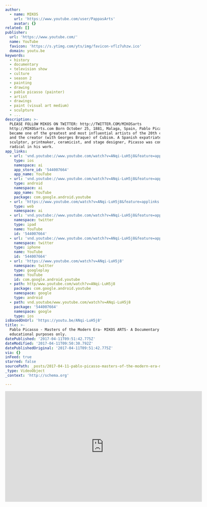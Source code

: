 ```yaml
---
author:
  - name: MIKOS
    url: 'https://www.youtube.com/user/PappasArts'
    avatar: {}
related: []
publisher:
  url: 'https://www.youtube.com/'
  name: YouTube
  favicon: 'https://s.ytimg.com/yts/img/favicon-vflz7uhzw.ico'
  domain: youtu.be
keywords:
  - history
  - documentary
  - television show
  - culture
  - season 2
  - painting
  - drawing
  - pablo picasso (painter)
  - artist
  - drawings
  - paint (visual art medium)
  - sculpture
  - ...
description: >-
  PLEASE FOLLOW MIKOS ON TWITTER: http://TWITTER.COM/MIKOSarts
  http://MIKOSarts.com Born October 25, 1881, Malaga, Spain, Pablo Picasso,
  became one of the greatest and most influential artists of the 20th century
  and the creator (with Georges Braque) of Cubism. A Spanish expatriate painter,
  sculptor, printmaker, ceramicist, and stage designer, Picasso was considered
  radical in his work.
app_links:
  - url: 'vnd.youtube://www.youtube.com/watch?v=ANqi-LuH5j8&feature=applinks'
    type: ios
    namespace: ai
    app_store_id: '544007664'
    app_name: YouTube
  - url: 'vnd.youtube://www.youtube.com/watch?v=ANqi-LuH5j8&feature=applinks'
    type: android
    namespace: ai
    app_name: YouTube
    package: com.google.android.youtube
  - url: 'https://www.youtube.com/watch?v=ANqi-LuH5j8&feature=applinks'
    type: web
    namespace: ai
  - url: 'vnd.youtube://www.youtube.com/watch?v=ANqi-LuH5j8&feature=applinks'
    namespace: twitter
    type: ipad
    name: YouTube
    id: '544007664'
  - url: 'vnd.youtube://www.youtube.com/watch?v=ANqi-LuH5j8&feature=applinks'
    namespace: twitter
    type: iphone
    name: YouTube
    id: '544007664'
  - url: 'https://www.youtube.com/watch?v=ANqi-LuH5j8'
    namespace: twitter
    type: googleplay
    name: YouTube
    id: com.google.android.youtube
  - path: http/www.youtube.com/watch?v=ANqi-LuH5j8
    package: com.google.android.youtube
    namespace: google
    type: android
  - path: vnd.youtube/www.youtube.com/watch?v=ANqi-LuH5j8
    package: '544007664'
    namespace: google
    type: ios
isBasedOnUrl: 'https://youtu.be/ANqi-LuH5j8'
title: >-
  Pablo Picasso - Masters of the Modern Era- MIKOS ARTS- A Documentary for
  educational purposes only.
datePublished: '2017-04-11T09:51:42.775Z'
dateModified: '2017-04-11T09:50:30.792Z'
datePublishedOriginal: '2017-04-11T09:51:42.775Z'
via: {}
inFeed: true
starred: false
sourcePath: _posts/2017-04-11-pablo-picasso-masters-of-the-modern-era-mikos-arts-a-doc.md
_type: VideoObject
_context: 'http://schema.org'

---
```

<iframe src="https://cdn.embedly.com/widgets/media.html?src=https%3A%2F%2Fwww.youtube.com%2Fembed%2FANqi-LuH5j8%3Ffeature%3Doembed&amp;url=http%3A%2F%2Fwww.youtube.com%2Fwatch%3Fv%3DANqi-LuH5j8&amp;image=https%3A%2F%2Fi.ytimg.com%2Fvi%2FANqi-LuH5j8%2Fhqdefault.jpg&amp;key=b7d04c9b404c499eba89ee7072e1c4f7&amp;type=text%2Fhtml&amp;schema=youtube" width="640" height="360" scrolling="no" frameborder="0" allowfullscreen="" style=""></iframe>
